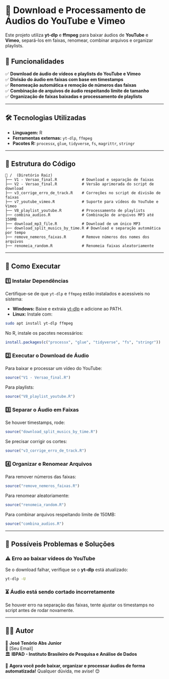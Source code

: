 # 🎵 Download e Processamento de Áudios do YouTube e Vimeo

Este projeto utiliza **yt-dlp** e **ffmpeg** para baixar áudios de **YouTube** e **Vimeo**, separá-los em faixas, renomear, combinar arquivos e organizar playlists.

## 📌 Funcionalidades

✅ **Download de áudio de vídeos e playlists do YouTube e Vimeo**  
✅ **Divisão do áudio em faixas com base em timestamps**  
✅ **Renomeação automática e remoção de números das faixas**  
✅ **Combinação de arquivos de áudio respeitando limite de tamanho**  
✅ **Organização de faixas baixadas e processamento de playlists**  

---

## 🛠 Tecnologias Utilizadas

- **Linguagem:** R  
- **Ferramentas externas:** `yt-dlp`, `ffmpeg`  
- **Pacotes R:** `processx`, `glue`, `tidyverse`, `fs`, `magrittr`, `stringr`  

---

## 📂 Estrutura do Código

```
📁 /  (Diretório Raiz)
├── V1 - Versao_final.R           # Download e separação de faixas
├── V2 - Versao_final.R           # Versão aprimorada do script de download
├── v3_corrige_erro_de_track.R    # Correções no script de divisão de faixas
├── v7_youtube_vimeo.R            # Suporte para vídeos do YouTube e Vimeo
├── V8_playlist_youtube.R         # Processamento de playlists
├── combina_audios.R              # Combinação de arquivos MP3 até 150MB
├── download_mp3_file.R           # Download de um único MP3
├── download_split_musics_by_time.R # Download e separação automática por tempo
├── remove_nemeros_faixas.R       # Remove números dos nomes dos arquivos
├── renomeia_random.R             # Renomeia faixas aleatoriamente
```

---

## 🚀 Como Executar

### 1️⃣ **Instalar Dependências**

Certifique-se de que `yt-dlp` e `ffmpeg` estão instalados e acessíveis no sistema:

- **Windows:** Baixe e extraia [yt-dlp](https://github.com/yt-dlp/yt-dlp/releases) e adicione ao PATH.
- **Linux:** Instale com:

```sh
sudo apt install yt-dlp ffmpeg
```

No R, instale os pacotes necessários:

```r
install.packages(c("processx", "glue", "tidyverse", "fs", "stringr"))
```

### 2️⃣ **Executar o Download de Áudio**

Para baixar e processar um vídeo do YouTube:

```r
source("V1 - Versao_final.R")
```

Para playlists:

```r
source("V8_playlist_youtube.R")
```

### 3️⃣ **Separar o Áudio em Faixas**

Se houver timestamps, rode:

```r
source("download_split_musics_by_time.R")
```

Se precisar corrigir os cortes:

```r
source("v3_corrige_erro_de_track.R")
```

### 4️⃣ **Organizar e Renomear Arquivos**

Para remover números das faixas:

```r
source("remove_nemeros_faixas.R")
```

Para renomear aleatoriamente:

```r
source("renomeia_random.R")
```

Para combinar arquivos respeitando limite de 150MB:

```r
source("combina_audios.R")
```

---

## 🛑 Possíveis Problemas e Soluções

### ⚠️ **Erro ao baixar vídeos do YouTube**  
Se o download falhar, verifique se o **yt-dlp** está atualizado:

```sh
yt-dlp -U
```

### ⏳ **Áudio está sendo cortado incorretamente**  
Se houver erro na separação das faixas, tente ajustar os timestamps no script antes de rodar novamente.

---

## 👨‍💻 Autor

👤 **José Tenório Abs Junior**  
📧 [Seu Email]  
🏛 **IBPAD - Instituto Brasileiro de Pesquisa e Análise de Dados**  

🚀 **Agora você pode baixar, organizar e processar áudios de forma automatizada!** Qualquer dúvida, me avise! 😊
